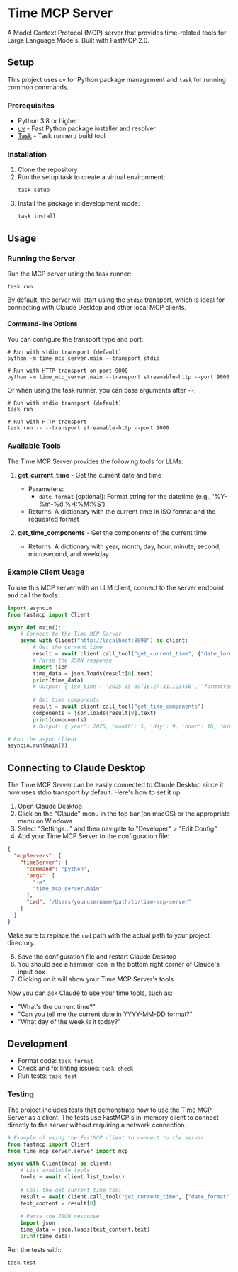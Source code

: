 # Time MCP Server

A Model Context Protocol (MCP) server that provides time-related tools for Large Language Models. Built with FastMCP 2.0.

## Setup

This project uses `uv` for Python package management and `task` for running common commands.

### Prerequisites

- Python 3.8 or higher
- [uv](https://github.com/astral-sh/uv) - Fast Python package installer and resolver
- [Task](https://taskfile.dev/) - Task runner / build tool

### Installation

1. Clone the repository
2. Run the setup task to create a virtual environment:
   ```
   task setup
   ```
3. Install the package in development mode:
   ```
   task install
   ```

## Usage

### Running the Server

Run the MCP server using the task runner:
```
task run
```

By default, the server will start using the `stdio` transport, which is ideal for connecting with Claude Desktop and other local MCP clients.

#### Command-line Options

You can configure the transport type and port:

```
# Run with stdio transport (default)
python -m time_mcp_server.main --transport stdio

# Run with HTTP transport on port 9000
python -m time_mcp_server.main --transport streamable-http --port 9000
```

Or when using the task runner, you can pass arguments after `--`:

```
# Run with stdio transport (default)
task run

# Run with HTTP transport
task run -- --transport streamable-http --port 9000
```

### Available Tools

The Time MCP Server provides the following tools for LLMs:

1. **get_current_time** - Get the current date and time
   - Parameters:
     - `date_format` (optional): Format string for the datetime (e.g., '%Y-%m-%d %H:%M:%S')
   - Returns: A dictionary with the current time in ISO format and the requested format

2. **get_time_components** - Get the components of the current time
   - Returns: A dictionary with year, month, day, hour, minute, second, microsecond, and weekday

### Example Client Usage

To use this MCP server with an LLM client, connect to the server endpoint and call the tools:

```python
import asyncio
from fastmcp import Client

async def main():
    # Connect to the Time MCP Server
    async with Client("http://localhost:8090") as client:
        # Get the current time
        result = await client.call_tool("get_current_time", {"date_format": "%Y-%m-%d %H:%M:%S"})
        # Parse the JSON response
        import json
        time_data = json.loads(result[0].text)
        print(time_data)
        # Output: {'iso_time': '2025-05-09T16:27:31.123456', 'formatted_time': '2025-05-09 16:27:31'}
        
        # Get time components
        result = await client.call_tool("get_time_components")
        components = json.loads(result[0].text)
        print(components)
        # Output: {'year': 2025, 'month': 5, 'day': 9, 'hour': 16, 'minute': 27, 'second': 31, 'microsecond': 123456, 'weekday': 4}

# Run the async client
asyncio.run(main())
```

## Connecting to Claude Desktop

The Time MCP Server can be easily connected to Claude Desktop since it now uses stdio transport by default. Here's how to set it up:

1. Open Claude Desktop
2. Click on the "Claude" menu in the top bar (on macOS) or the appropriate menu on Windows
3. Select "Settings..." and then navigate to "Developer" > "Edit Config"
4. Add your Time MCP Server to the configuration file:

```json
{
  "mcpServers": {
    "timeServer": {
      "command": "python",
      "args": [
        "-m",
        "time_mcp_server.main"
      ],
      "cwd": "/Users/yourusername/path/to/time-mcp-server"
    }
  }
}
```

Make sure to replace the `cwd` path with the actual path to your project directory.

5. Save the configuration file and restart Claude Desktop
6. You should see a hammer icon in the bottom right corner of Claude's input box
7. Clicking on it will show your Time MCP Server's tools

Now you can ask Claude to use your time tools, such as:
- "What's the current time?"
- "Can you tell me the current date in YYYY-MM-DD format?"
- "What day of the week is it today?"

## Development

- Format code: `task format`
- Check and fix linting issues: `task check`
- Run tests: `task test`

### Testing

The project includes tests that demonstrate how to use the Time MCP Server as a client. The tests use FastMCP's in-memory client to connect directly to the server without requiring a network connection.

```python
# Example of using the FastMCP client to connect to the server
from fastmcp import Client
from time_mcp_server.server import mcp

async with Client(mcp) as client:
    # List available tools
    tools = await client.list_tools()
    
    # Call the get_current_time tool
    result = await client.call_tool("get_current_time", {"date_format": "%Y-%m-%d %H:%M:%S"})
    text_content = result[0]
    
    # Parse the JSON response
    import json
    time_data = json.loads(text_content.text)
    print(time_data)
```

Run the tests with:

```
task test
```
